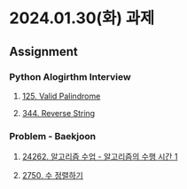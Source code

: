 # 2024.01.30(화) 과제

## Assignment

### Python Alogirthm Interview

1. [125. Valid Palindrome](https://leetcode.com/problems/valid-palindrome/description/)

2. [344. Reverse String](https://leetcode.com/problems/reverse-string/description/)

### Problem - Baekjoon

1. [24262. 알고리즘 수업 - 알고리즘의 수행 시간 1](https://www.acmicpc.net/problem/24262)

2. [2750. 수 정렬하기](https://www.acmicpc.net/problem/2750)